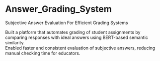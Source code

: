 # Answer_Grading_System
Subjective Answer Evaluation For Efficient Grading Systems

Built a platform that automates grading of student assignments by comparing responses with ideal answers using BERT-based semantic similarity. <br>
Enabled faster and consistent evaluation of subjective answers, reducing manual checking time for educators.

